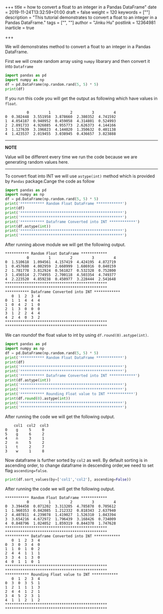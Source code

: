 +++
title = how to convert a float to an integer in a Pandas DataFrame"
date = 2019-11-24T13:32:59+01:00
draft = false
weight = 120
keywords = [""]
description = "This tutorial demonstrates  to convert a float to an integer in a Pandas DataFrame."
tags = ["", ""]
author = "Jinku Hu"
postlink = 12364981
inarticle = true

+++

We will  demonstrates method   to convert a float to an integer in a Pandas DataFrame.

First we will create random array using `numpy` libarary and then convert it into `Dataframe`

```python
import pandas as pd
import numpy as np
df = pd.DataFrame(np.random.rand(5, 5) * 5)
print(df)
```
If you run this  code you will get the output as following which have values in `float`.

```
          0         1         2         3         4
0  0.302448  3.551958  3.878660  2.380352  4.741592
1  4.054187  0.940952  0.459058  4.314801  0.524993
2  2.891733  4.926885  4.955773  2.626373  4.144166
3  1.127639  3.196823  4.144020  1.350632  0.401138
4  1.423537  2.019455  3.038945  0.436657  3.823888
```
---
**NOTE**

Value will be different every time we run the code because we are generating random values here.

---

To convert float into INT we will use `astype(int)` method which is provided by `Pandas` package.Cange the code as follow

```python
import pandas as pd
import numpy as np
df = pd.DataFrame(np.random.rand(5, 5) * 5)
print('*********** Random Float DataFrame ************')
print(df)
print('***********************************************')
print('***********************************************')
print('*********** Dataframe Converted into INT ************')
print(df.astype(int))
print('***********************************************')
print('***********************************************')
```

 After running above module we will get the following output.

```
*********** Random Float DataFrame ************
          0         1         2         3         4
0  1.510618  1.094561  4.157419  4.424195  4.872719
1  0.457680  4.002959  2.660999  1.686916  0.840159
2  1.781778  3.812924  0.561827  0.532328  0.752800
3  1.456514  2.774955  2.700118  4.503354  4.749377
4  2.223520  4.859238  0.450977  3.228444  2.541648
***********************************************
***********************************************
*********** Dataframe Converted into INT ************
   0  1  2  3  4
0  1  1  4  4  4
1  0  4  2  1  0
2  1  3  0  0  0
3  1  2  2  4  4
4  2  4  0  3  2
***********************************************
***********************************************
```

We can roundof the float value to int by using  `df.round(0).astype(int)`.

```python
import pandas as pd
import numpy as np
df = pd.DataFrame(np.random.rand(5, 5) * 5)
print('*********** Random Float DataFrame ************')
print(df)
print('***********************************************')
print('***********************************************')
print('*********** Dataframe Converted into INT ************')
print(df.astype(int))
print('***********************************************')
print('***********************************************')
print('*********** Rounding Float value to INT ************')
print(df.round(0).astype(int))
print('***********************************************')
print('***********************************************')
```
After running the code we will get the following output. 

```
    col1  col2  col3
0    g     5     0
5    g     6     2
4    n     3     1
2    n     5     2
1    t     2     7
3    w     1     8
```
Now  dataframe is further sorted by `col2` as well. By default sorting is in ascending order, to change dataframe in descending order,we need to set flag  `ascending=false`.

```python
print(df.sort_values(by=['col1','col2'], ascending=False))
```

After running the code we will get the following output. 

```
*********** Random Float DataFrame ************
          0         1         2         3         4
0  3.394458  0.071202  3.313205  4.785878  0.705612
1  1.960353  0.842085  1.212332  0.818343  2.637940
2  4.407811  4.239078  1.419027  1.526310  1.043394
3  3.654216  4.672972  1.796439  3.168426  0.734009
4  0.848796  1.024052  1.859319  0.844378  1.747628
***********************************************
***********************************************
*********** Dataframe Converted into INT ************
   0  1  2  3  4
0  3  0  3  4  0
1  1  0  1  0  2
2  4  4  1  1  1
3  3  4  1  3  0
4  0  1  1  0  1
***********************************************
***********************************************
*********** Rounding Float value to INT ************
   0  1  2  3  4
0  3  0  3  5  1
1  2  1  1  1  3
2  4  4  1  2  1
3  4  5  2  3  1
4  1  1  2  1  2
***********************************************
***********************************************
```


```
